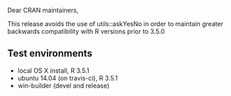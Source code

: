 Dear CRAN maintainers,

This release avoids the use of utils::askYesNo in order to maintain
greater backwards compatibility with R versions prior to 3.5.0


## Test environments

* local OS X install, R 3.5.1
* ubuntu 14.04 (on travis-ci), R 3.5.1
* win-builder (devel and release)

